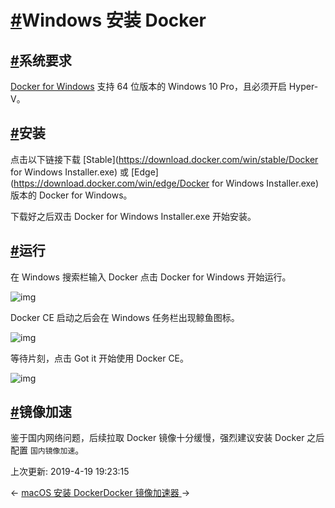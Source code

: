 # [#](https://funtl.com/zh/docs-docker/Windows-安装-Docker.html#windows-安装-docker)Windows 安装 Docker

## [#](https://funtl.com/zh/docs-docker/Windows-安装-Docker.html#系统要求)系统要求

[Docker for Windows](https://docs.docker.com/docker-for-windows/install/) 支持 64 位版本的 Windows 10 Pro，且必须开启 Hyper-V。

## [#](https://funtl.com/zh/docs-docker/Windows-安装-Docker.html#安装)安装

点击以下链接下载 [Stable](https://download.docker.com/win/stable/Docker for Windows Installer.exe) 或 [Edge](https://download.docker.com/win/edge/Docker for Windows Installer.exe) 版本的 Docker for Windows。

下载好之后双击 Docker for Windows Installer.exe 开始安装。

## [#](https://funtl.com/zh/docs-docker/Windows-安装-Docker.html#运行)运行

在 Windows 搜索栏输入 Docker 点击 Docker for Windows 开始运行。

![img](https://funtl.com/assets/install-win-docker-app-search.png)

Docker CE 启动之后会在 Windows 任务栏出现鲸鱼图标。

![img](https://funtl.com/assets/install-win-taskbar-circle.png)

等待片刻，点击 Got it 开始使用 Docker CE。

![img](https://funtl.com/assets/install-win-success-popup-cloud.png)

## [#](https://funtl.com/zh/docs-docker/Windows-安装-Docker.html#镜像加速)镜像加速

鉴于国内网络问题，后续拉取 Docker 镜像十分缓慢，强烈建议安装 Docker 之后配置 `国内镜像加速`。

上次更新: 2019-4-19 19:23:15

← [macOS 安装 Docker](https://funtl.com/zh/docs-docker/macOS-安装-Docker.html)[Docker 镜像加速器 ](https://funtl.com/zh/docs-docker/Docker-镜像加速器.html)→